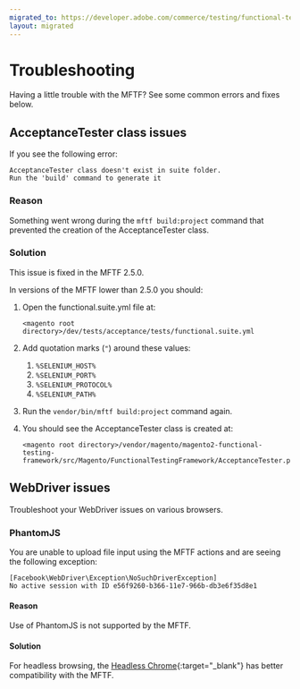 ```yaml
---
migrated_to: https://developer.adobe.com/commerce/testing/functional-testing-framework/troubleshooting/
layout: migrated
---
```


# Troubleshooting

Having a little trouble with the MFTF? See some common errors and fixes below.

## AcceptanceTester class issues

If you see the following error:

```terminal
AcceptanceTester class doesn't exist in suite folder.
Run the 'build' command to generate it
```

### Reason

Something went wrong during the `mftf build:project` command that prevented the creation of the AcceptanceTester class.

### Solution

This issue is fixed in the MFTF 2.5.0.

In versions of the MFTF lower than 2.5.0 you should:

1. Open the functional.suite.yml file at:

   ```terminal
   <magento root directory>/dev/tests/acceptance/tests/functional.suite.yml
   ```
1. Add quotation marks (`"`) around these values:

    1. `%SELENIUM_HOST%`
    1. `%SELENIUM_PORT%`
    1. `%SELENIUM_PROTOCOL%`
    1. `%SELENIUM_PATH%`
    
1. Run the `vendor/bin/mftf build:project` command again.
1. You should see the AcceptanceTester class is created at:

   ```terminal
   <magento root directory>/vendor/magento/magento2-functional-testing-framework/src/Magento/FunctionalTestingFramework/AcceptanceTester.php
   ```

## WebDriver issues

Troubleshoot your WebDriver issues on various browsers.

### PhantomJS

You are unable to upload file input using the MFTF actions and are seeing the following exception:

```terminal
[Facebook\WebDriver\Exception\NoSuchDriverException]
No active session with ID e56f9260-b366-11e7-966b-db3e6f35d8e1
```

#### Reason

Use of PhantomJS is not supported by the MFTF.

#### Solution

For headless browsing, the [Headless Chrome][]{:target="\_blank"} has better compatibility with the MFTF.

<!-- Link Definitions -->
[Headless Chrome]: https://developers.google.com/web/updates/2017/04/headless-chrome
